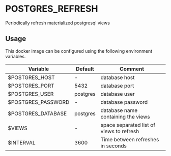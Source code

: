 # POSTGRES_REFRESH

Periodically refresh materialized postgresql views

## Usage

This docker image can be configured using the following environment variables.

| Variable           | Default  | Comment                                  |
| ------------------ | -------- | ---------------------------------------- |
| $POSTGRES_HOST     | -        | database host                            |
| $POSTGRES_PORT     | 5432     | database port                            |
| $POSTGRES_USER     | postgres | database user                            |
| $POSTGRES_PASSWORD | -        | database password                        |
| $POSTGRES_DATABASE | postgres | database name containing the views       |
| $VIEWS             | -        | space separated list of views to refresh |
| $INTERVAL          | 3600     | Time between refreshes in seconds        |
